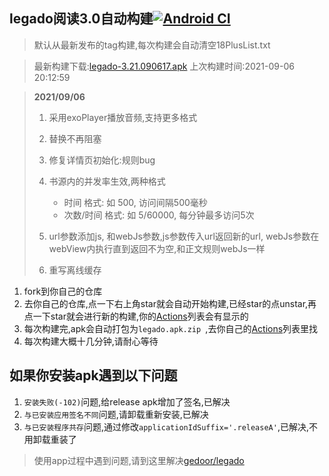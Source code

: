 ## legado阅读3.0自动构建[![Android CI](https://github.com/10bits/gedoor-Build/workflows/Android%20CI/badge.svg)](https://github.com/10bits/gedoor-Build/actions)

> 默认从最新发布的tag构建,每次构建会自动清空18PlusList.txt

> 最新构建下载:[legado-3.21.090617.apk](https://github.com/EternalTimes/gedoor-Build/releases/download/legado-3.21.090617/legado-3.21.090617.apk) 上次构建时间:2021-09-06 20:12:59
<!--start-->
> **2021/09/06**
> 
> 1. 采用exoPlayer播放音频,支持更多格式
> 2. 替换不再阻塞
> 3. 修复详情页初始化:规则bug
> 4. 书源内的并发率生效,两种格式
>     * 时间 格式: 如 500, 访问间隔500毫秒
>     * 次数/时间 格式: 如 5/60000, 每分钟最多访问5次
> 
> 5. url参数添加js, 和webJs参数,js参数传入url返回新的url, webJs参数在webView内执行直到返回不为空,和正文规则webJs一样
> 6. 重写离线缓存
<!--end-->
  
1. fork到你自己的仓库
2. 去你自己的仓库,点一下右上角star就会自动开始构建,已经star的点unstar,再点一下star就会进行新的构建,你的[Actions](https://github.com/10bits/gedoor-Build/actions)列表会有显示的
3. 每次构建完,apk会自动打包为`legado.apk.zip
`,去你自己的[Actions](https://github.com/10bits/gedoor-Build/actions)列表里找
4. 每次构建大概十几分钟,请耐心等待

## 如果你安装apk遇到以下问题

1. `安装失败(-102)`问题,给release apk增加了签名,已解决
2. `与已安装应用签名不同`问题,请卸载重新安装,已解决
3. `与已安装程序共存`问题,通过修改`applicationIdSuffix='.releaseA'`,已解决,不用卸载重装了
> 使用app过程中遇到问题,请到这里解决[gedoor/legado](https://github.com/gedoor/legado/issues)

